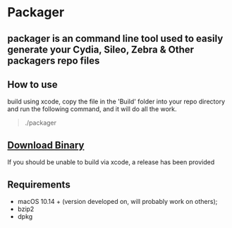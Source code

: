 Packager
===============

## packager is an command line tool used to easily generate your Cydia, Sileo, Zebra & Other packagers repo files

## How to use

build using xcode, copy the file in the 'Build' folder into your repo directory and run the following command, and it will do all the work.
> ./packager

## [Download Binary](https://github.com/ppaaddeehh/Packager/releases/tag/1.0)
If you should be unable to build via xcode, a release has been provided

Requirements
---------------
* macOS 10.14 + (version developed on, will probably work on others);
* bzip2
* dpkg

